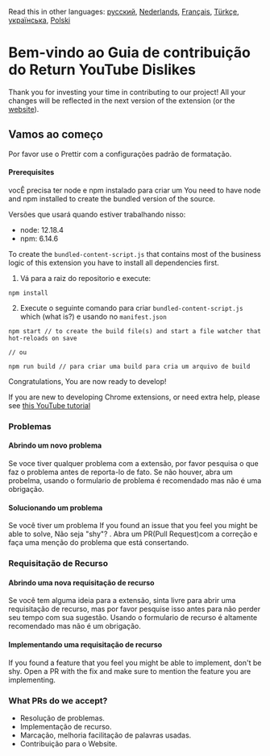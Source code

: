 Read this in other languages: [русский](CONTRIBUTINGru.md), [Nederlands](CONTRIBUTINGnl.md), [Français](CONTRIBUTINGfr.md), [Türkçe](CONTRIBUTINGtr.md), [українська](CONTRIBUTINGuk.md), [Polski](CONTRIBUTINGpl.md)

# Bem-vindo ao Guia de contribuição do Return YouTube Dislikes

Thank you for investing your time in contributing to our project! All your changes will be reflected in the next version of the extension (or the [website](https://www.returnyoutubedislike.com/)).

## Vamos ao  começo

Por favor use o Prettir com a configurações padrão de formatação.

#### Prerequisites

vocÊ precisa ter node e npm instalado para criar um You need to have node and npm installed to create the bundled version of the source.

Versões que usará quando estiver trabalhando nisso:

- node: 12.18.4
- npm: 6.14.6

To create the `bundled-content-script.js` that contains most of the business logic of this extension you have to install all dependencies first.

1. Vá para a raiz do repositorio e execute:

```
npm install
```

2. Execute o seguinte comando para criar `bundled-content-script.js` which (what is?) e usando no `manifest.json`

```
npm start // to create the build file(s) and start a file watcher that hot-reloads on save

// ou

npm run build // para criar uma build para cria um arquivo de build 
```

Congratulations, You are now ready to develop!

If you are new to developing Chrome extensions, or need extra help, please see [this YouTube tutorial](https://www.youtube.com/watch?v=mdOj6HYE3_0)

### Problemas

#### Abrindo um novo problema

Se voce tiver qualquer problema com a extensão, por favor pesquisa o que faz o problema antes de reporta-lo de fato. Se não houver, abra um probelma, usando o formulario de problema é recomendado mas não é uma obrigação.

#### Solucionando um problema

Se você tiver um problema If you found an issue that you feel you might be able to solve, Não seja  "shy"? . Abra um PR(Pull Request)com a correção e faça uma menção do problema que está consertando.

### Requisitação de Recurso

#### Abrindo uma nova requisitação de recurso

Se você tem alguma ideia para a extensão, sinta livre para abrir uma requisitação de recurso, mas por favor pesquise isso antes para não perder seu tempo com sua sugestão. Usando o formulario de recurso é altamente recomendado mas não é um obrigação.

#### Implementando uma requisitação de recurso

If you found a feature that you feel you might be able to implement, don't be shy. Open a PR with the fix and make sure to mention the feature you are implementing.

### What PRs do we accept?

- Resolução de problemas.
- Implementação de recurso.
- Marcação, melhoria facilitação de palavras usadas.
- Contribuição para o Website.
